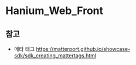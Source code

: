 # Hanium_Web_Front

## 참고
- 메타 태그
https://matterport.github.io/showcase-sdk/sdk_creating_mattertags.html
